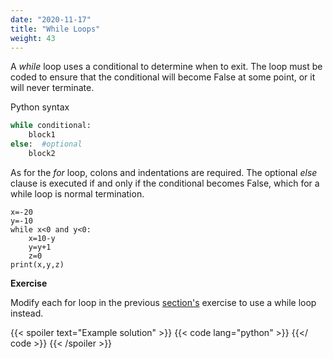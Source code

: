 ```yaml
---
date: "2020-11-17"
title: "While Loops"
weight: 43
---
```


A _while_ loop uses a conditional to determine when to exit.  The loop must be coded to ensure that the conditional will become False at some point, or it will never terminate.

Python syntax

```python
while conditional:
    block1
else:  #optional
    block2
```

As for the _for_ loop, colons and indentations are required.  The optional _else_ clause is executed if and only if the conditional becomes False, which for a while loop is normal termination.

```
x=-20
y=-10
while x<0 and y<0:
    x=10-y
    y=y+1
    z=0
print(x,y,z)
```

**Exercise**

Modify each for loop in the previous [section's](for_loops) exercise to use a while loop instead.

{{< spoiler text="Example solution" >}}
{{< code lang="python" >}}
[](/content/courses/python-introduction/code/exercises/sum_to_N_while.py)
{{</ code >}}
{{< /spoiler >}}

